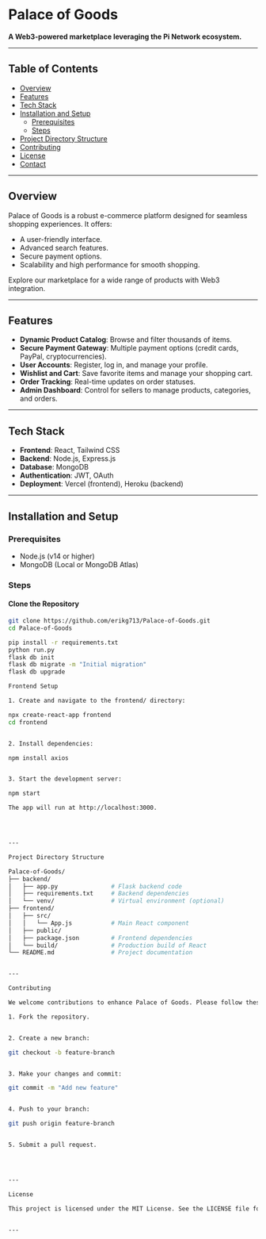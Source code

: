 # Palace of Goods

**A Web3-powered marketplace leveraging the Pi Network ecosystem.**

---

## Table of Contents
- [Overview](#overview)
- [Features](#features)
- [Tech Stack](#tech-stack)
- [Installation and Setup](#installation-and-setup)
  - [Prerequisites](#prerequisites)
  - [Steps](#steps)
- [Project Directory Structure](#project-directory-structure)
- [Contributing](#contributing)
- [License](#license)
- [Contact](#contact)

---

## Overview

Palace of Goods is a robust e-commerce platform designed for seamless shopping experiences. It offers:
- A user-friendly interface.
- Advanced search features.
- Secure payment options.
- Scalability and high performance for smooth shopping.

Explore our marketplace for a wide range of products with Web3 integration.

---

## Features
- **Dynamic Product Catalog**: Browse and filter thousands of items.
- **Secure Payment Gateway**: Multiple payment options (credit cards, PayPal, cryptocurrencies).
- **User Accounts**: Register, log in, and manage your profile.
- **Wishlist and Cart**: Save favorite items and manage your shopping cart.
- **Order Tracking**: Real-time updates on order statuses.
- **Admin Dashboard**: Control for sellers to manage products, categories, and orders.

---

## Tech Stack
- **Frontend**: React, Tailwind CSS
- **Backend**: Node.js, Express.js
- **Database**: MongoDB
- **Authentication**: JWT, OAuth
- **Deployment**: Vercel (frontend), Heroku (backend)

---

## Installation and Setup

### Prerequisites
- Node.js (v14 or higher)
- MongoDB (Local or MongoDB Atlas)

### Steps
#### Clone the Repository
```bash
git clone https://github.com/erikg713/Palace-of-Goods.git
cd Palace-of-Goods

pip install -r requirements.txt
python run.py
flask db init
flask db migrate -m "Initial migration"
flask db upgrade

Frontend Setup

1. Create and navigate to the frontend/ directory:

npx create-react-app frontend
cd frontend


2. Install dependencies:

npm install axios


3. Start the development server:

npm start

The app will run at http://localhost:3000.




---

Project Directory Structure

Palace-of-Goods/
├── backend/
│   ├── app.py               # Flask backend code
│   ├── requirements.txt     # Backend dependencies
│   └── venv/                # Virtual environment (optional)
├── frontend/
│   ├── src/
│   │   └── App.js           # Main React component
│   ├── public/
│   ├── package.json         # Frontend dependencies
│   └── build/               # Production build of React
└── README.md                # Project documentation


---

Contributing

We welcome contributions to enhance Palace of Goods. Please follow these steps:

1. Fork the repository.


2. Create a new branch:

git checkout -b feature-branch


3. Make your changes and commit:

git commit -m "Add new feature"


4. Push to your branch:

git push origin feature-branch


5. Submit a pull request.




---

License

This project is licensed under the MIT License. See the LICENSE file for details.


---
